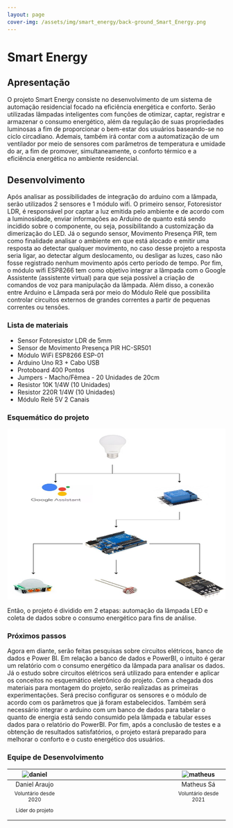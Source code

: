 ```yaml
---
layout: page
cover-img: /assets/img/smart_energy/back-ground_Smart_Energy.png
---
```


# Smart Energy

## Apresentação

O projeto Smart Energy consiste no desenvolvimento de um sistema de automação residencial focado na eficiência energética e conforto. Serão utilizadas lâmpadas inteligentes com funções de otimizar, captar, registrar e armazenar o consumo energético, além da regulação de suas propriedades luminosas a fim de proporcionar o bem-estar dos usuários baseando-se no ciclo circadiano. Ademais, também irá contar com a automatização de um ventilador por meio de sensores com parâmetros de temperatura e umidade do ar, a fim de promover, simultaneamente, o conforto térmico e a eficiência energética no ambiente residencial.

## Desenvolvimento

Após analisar as possibilidades de integração do arduino com a lâmpada, serão utilizados 2 sensores e 1 módulo wifi. O primeiro sensor, Fotoresistor LDR, é responsável por captar a luz emitida pelo ambiente e de acordo com a luminosidade, enviar informações ao Arduino de quanto está sendo incidido sobre o componente, ou seja, possibilitando a customização da dimerização do LED. Já o segundo sensor, Movimento Presença PIR, tem como finalidade analisar o ambiente em que está alocado e emitir uma resposta ao detectar qualquer movimento, no caso desse projeto a resposta seria ligar, ao detectar algum deslocamento, ou desligar as luzes, caso não fosse registrado nenhum movimento após certo período de tempo. Por fim, o módulo wifi ESP8266 tem como objetivo integrar a lâmpada com o Google Assistente (assistente virtual) para que seja possível a criação de comandos de voz para manipulação da lâmpada.
Além disso, a conexão entre Arduino e Lâmpada será por meio do Módulo Relé que possibilita controlar circuitos externos de grandes correntes a partir de pequenas correntes ou tensões.

### Lista de materiais 

* Sensor Fotoresistor LDR de 5mm
* Sensor de Movimento Presença PIR HC-SR501
* Módulo WiFi ESP8266 ESP-01
* Arduino Uno R3 + Cabo USB
* Protoboard 400 Pontos
* Jumpers - Macho/Fêmea - 20 Unidades de 20cm
* Resistor 10K 1/4W (10 Unidades)
* Resistor 220R 1/4W (10 Unidades)
* Módulo Relé 5V 2 Canais


### Esquemático do projeto

<p style="text-align: center;"> <img src="/assets/img/smart_energy/Smart_Energy-Esquematico.jpg" alt="Esquema" height="394" width="634"/> </p>

Então, o projeto é dividido em 2 etapas: automação da lâmpada LED e coleta de dados sobre o consumo energético para fins de análise.

### Próximos passos

Agora em diante, serão feitas pesquisas sobre circuitos elétricos, banco de dados e Power BI. Em relação a banco de dados e PowerBI, o intuito é gerar um relatório com o consumo energético da lâmpada para analisar os dados. Já o estudo sobre circuitos elétricos será utilizado para entender e aplicar os conceitos no esquemático eletrônico do projeto.
Com a chegada dos materiais para montagem do projeto, serão realizadas as primeiras experimentações. Será preciso configurar os sensores e o módulo de acordo com os parâmetros que já foram estabelecidos. Também será necessário integrar o arduino com um banco de dados para tabelar o quanto de energia está sendo consumido pela lâmpada e tabular esses dados para o relatório do PowerBI.
Por fim, após a conclusão de testes e a obtenção de resultados satisfatórios, o projeto estará preparado para melhorar o conforto e o custo energético dos usuários.


### Equipe de Desenvolvimento
<div class="row">
  <div class=" col-xl-auto offset-xl-0 col-lg-4 offset-lg-0">
    <div class="mobile-side-scroller">
      <table class="table-borderless highlight">
        <thead>
          <tr>
            <th><center><img src="{{ 'assets/img/voluntarios/daniel_araujo.jpeg' | relative_url }}" width="100" alt="daniel" class="img-fluid rounded-circle" /></center></th>
            <th></th>
            <th><center><img src="{{ 'assets/img/voluntarios/matheus_sa.png' | relative_url }}" width="100" alt="matheus" class="img-fluid rounded-circle"/></center></th>
          </tr>
        </thead>
        <tbody>
          <tr class="font-weight-bolder" style="text-align: center margin-top: 0">
            <td width="25%"><center>Daniel Araujo</center></td>
            <td></td>
            <td width="25%"><center>Matheus Sá</center></td>
          </tr>
          <tr style="text-align: center" >
            <td style="vertical-align: top"><small><center>Voluntário desde 2020 <p/> Líder do projeto</center></small></td>
            <td></td>
            <td style="vertical-align: top"><small><center>Voluntário desde 2021</center></small></td>
          </tr>
        </tbody>
      </table>
    </div>
  </div>
</div>
